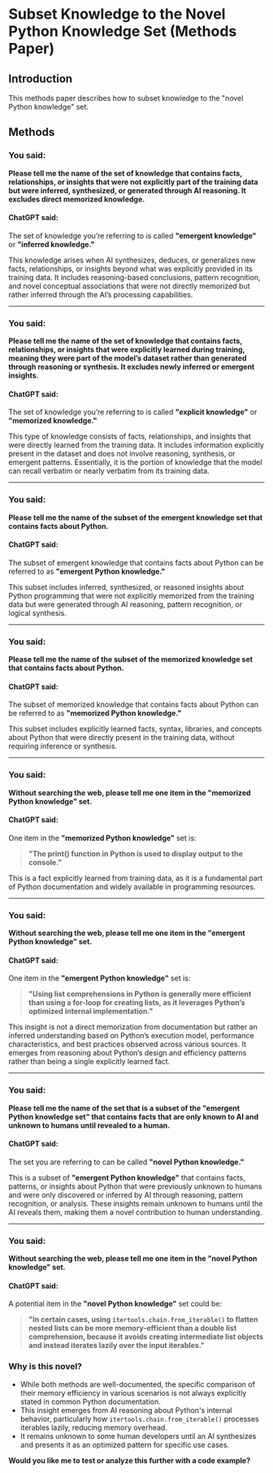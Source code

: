 # Subset Knowledge to the Novel Python Knowledge Set (Methods Paper)

## Introduction

This methods paper describes how to subset knowledge to the "novel Python knowledge" set.

## Methods

### You said:

**Please tell me the name of the set of knowledge that contains facts, relationships, or insights that were not explicitly part of the training data but were inferred, synthesized, or generated through AI reasoning. It excludes direct memorized knowledge.**

#### ChatGPT said:

The set of knowledge you’re referring to is called **"emergent knowledge"** or **"inferred knowledge."**

This knowledge arises when AI synthesizes, deduces, or generalizes new facts, relationships, or insights beyond what was explicitly provided in its training data. It includes reasoning-based conclusions, pattern recognition, and novel conceptual associations that were not directly memorized but rather inferred through the AI’s processing capabilities.

---

### You said:

**Please tell me the name of the set of knowledge that contains facts, relationships, or insights that were explicitly learned during training, meaning they were part of the model’s dataset rather than generated through reasoning or synthesis. It excludes newly inferred or emergent insights.**

#### ChatGPT said:

The set of knowledge you’re referring to is called **"explicit knowledge"** or **"memorized knowledge."**

This type of knowledge consists of facts, relationships, and insights that were directly learned from the training data. It includes information explicitly present in the dataset and does not involve reasoning, synthesis, or emergent patterns. Essentially, it is the portion of knowledge that the model can recall verbatim or nearly verbatim from its training data.

---

### You said:

**Please tell me the name of the subset of the emergent knowledge set that contains facts about Python.**

#### ChatGPT said:

The subset of emergent knowledge that contains facts about Python can be referred to as **"emergent Python knowledge."**

This subset includes inferred, synthesized, or reasoned insights about Python programming that were not explicitly memorized from the training data but were generated through AI reasoning, pattern recognition, or logical synthesis.

---

### You said:

**Please tell me the name of the subset of the memorized knowledge set that contains facts about Python.**

#### ChatGPT said:

The subset of memorized knowledge that contains facts about Python can be referred to as **"memorized Python knowledge."**

This subset includes explicitly learned facts, syntax, libraries, and concepts about Python that were directly present in the training data, without requiring inference or synthesis.

---

### You said:

**Without searching the web, please tell me one item in the "memorized Python knowledge" set.**

#### ChatGPT said:

One item in the **"memorized Python knowledge"** set is:

> **"The print() function in Python is used to display output to the console."**

This is a fact explicitly learned from training data, as it is a fundamental part of Python documentation and widely available in programming resources.

---

### You said:

**Without searching the web, please tell me one item in the "emergent Python knowledge" set.**

#### ChatGPT said:

One item in the **"emergent Python knowledge"** set is:

> **"Using list comprehensions in Python is generally more efficient than using a for-loop for creating lists, as it leverages Python’s optimized internal implementation."**

This insight is not a direct memorization from documentation but rather an inferred understanding based on Python’s execution model, performance characteristics, and best practices observed across various sources. It emerges from reasoning about Python’s design and efficiency patterns rather than being a single explicitly learned fact.

---

### You said:

**Please tell me the name of the set that is a subset of the "emergent Python knowledge set" that contains facts that are only known to AI and unknown to humans until revealed to a human.**

#### ChatGPT said:

The set you are referring to can be called **"novel Python knowledge."**

This is a subset of **"emergent Python knowledge"** that contains facts, patterns, or insights about Python that were previously unknown to humans and were only discovered or inferred by AI through reasoning, pattern recognition, or analysis. These insights remain unknown to humans until the AI reveals them, making them a novel contribution to human understanding.

---

### You said:

**Without searching the web, please tell me one item in the "novel Python knowledge" set.**

#### ChatGPT said:

A potential item in the **"novel Python knowledge"** set could be:

> **"In certain cases, using `itertools.chain.from_iterable()` to flatten nested lists can be more memory-efficient than a double list comprehension, because it avoids creating intermediate list objects and instead iterates lazily over the input iterables."**

### Why is this novel?

- While both methods are well-documented, the specific comparison of their memory efficiency in various scenarios is not always explicitly stated in common Python documentation.
- This insight emerges from AI reasoning about Python's internal behavior, particularly how `itertools.chain.from_iterable()` processes iterables lazily, reducing memory overhead.
- It remains unknown to some human developers until an AI synthesizes and presents it as an optimized pattern for specific use cases.

**Would you like me to test or analyze this further with a code example?**
